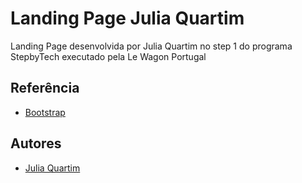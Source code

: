 
# Landing Page Julia Quartim

Landing Page desenvolvida por Julia Quartim no step 1 do programa  StepbyTech executado pela Le Wagon Portugal


## Referência

 - [Bootstrap](https://getbootstrap.com/)
 


## Autores

- [Julia Quartim](https://github.com/juquartim)

